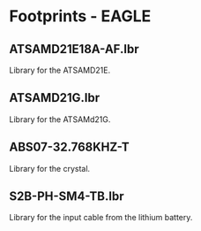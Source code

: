 # Footprints - EAGLE

## ATSAMD21E18A-AF.lbr

Library for the ATSAMD21E.

## ATSAMD21G.lbr

Library for the ATSAMd21G.

## ABS07-32.768KHZ-T

Library for the crystal.

## S2B-PH-SM4-TB.lbr

Library for the input cable from the lithium battery.
